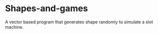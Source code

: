 # Shapes-and-games
A vector based program that generates shape randomly to simulate a slot machine.
